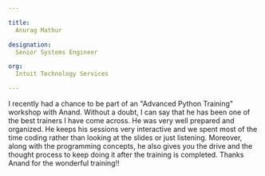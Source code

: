 ```yaml
---

title:
  Anurag Mathur

designation:
  Senior Systems Engineer

org:
  Intuit Technology Services

---
```



I recently had a chance to be part of an "Advanced Python Training" workshop with Anand.
Without a doubt, I can say that he has been one of the best trainers I have come across. He was
very well prepared and organized. He keeps his sessions very interactive and we spent most of
the time coding rather than looking at the slides or just listening. Moreover, along with the
programming concepts, he also gives you the drive and the thought process to keep doing it after
the training is completed. Thanks Anand for the wonderful training!!